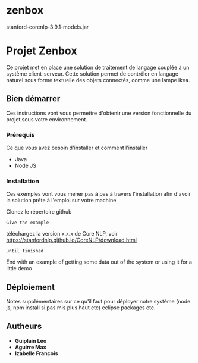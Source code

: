 # zenbox

stanford-corenlp-3.9.1-models.jar

# Projet Zenbox

Ce projet met en place une solution de traitement de langage couplée à un système client-serveur. Cette solution permet de contrôler en langage naturel sous forme textuelle des objets connectés, comme une lampe ikea. 

## Bien démarrer

Ces instructions vont vous permettre d'obtenir une version fonctionnelle du projet sous votre environnement. 

### Prérequis

Ce que vous avez besoin d'installer et comment l'installer

* Java  
* Node JS

### Installation

Ces exemples vont vous mener pas à pas à travers l'installation afin d'avoir la solution prête à l'emploi sur votre machine

Clonez le répertoire github

```
Give the example
```

téléchargez la version x.x.x de Core NLP, voir https://stanfordnlp.github.io/CoreNLP/download.html

```
until finished
```

End with an example of getting some data out of the system or using it for a little demo

## Déploiement

Notes supplémentaires sur ce qu'il faut pour déployer notre système (node js, npm install si pas mis plus haut etc) eclipse packages etc. 

## Autheurs

* **Guiplain Léo** 
* **Aguirre Max**
* **Izabelle François**


